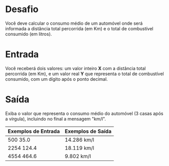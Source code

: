 # Desafio
Você deve calcular o consumo médio de um automóvel onde será informada a distância total percorrida (em Km) e o total de combustível consumido (em litros).

# Entrada
Você receberá dois valores: um valor inteiro **X** com a distância total percorrida (em Km), e um valor real **Y** que representa o total de combustível consumido, com um dígito após o ponto decimal.

# Saída
Exiba o valor que representa o consumo médio do automóvel (3 casas após a vírgula), incluindo no final a mensagem "km/l".

Exemplos de Entrada	  | Exemplos de Saída
--------- | ------
500 35.0 | 14.286 km/l
2254 124.4 | 18.119 km/l
4554 464.6 | 9.802 km/l